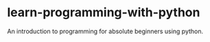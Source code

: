 # learn-programming-with-python
An introduction to programming for absolute beginners using python.

